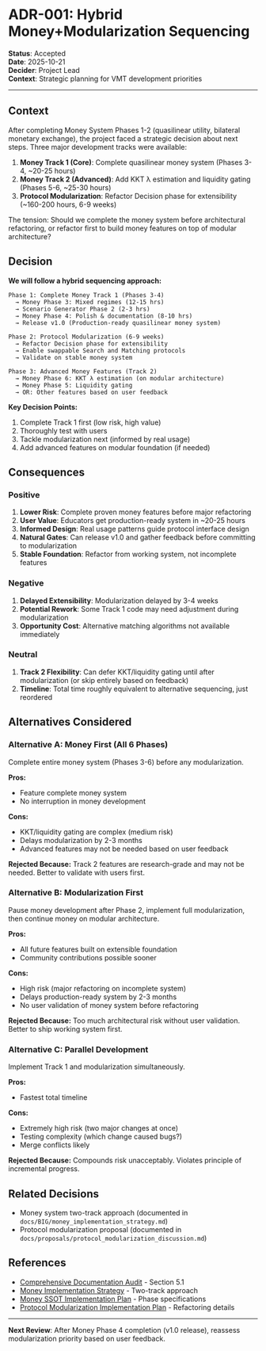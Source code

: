 # ADR-001: Hybrid Money+Modularization Sequencing

**Status**: Accepted  
**Date**: 2025-10-21  
**Decider**: Project Lead  
**Context**: Strategic planning for VMT development priorities

---

## Context

After completing Money System Phases 1-2 (quasilinear utility, bilateral monetary exchange), the project faced a strategic decision about next steps. Three major development tracks were available:

1. **Money Track 1 (Core)**: Complete quasilinear money system (Phases 3-4, ~20-25 hours)
2. **Money Track 2 (Advanced)**: Add KKT λ estimation and liquidity gating (Phases 5-6, ~25-30 hours)
3. **Protocol Modularization**: Refactor Decision phase for extensibility (~160-200 hours, 6-9 weeks)

The tension: Should we complete the money system before architectural refactoring, or refactor first to build money features on top of modular architecture?

## Decision

**We will follow a hybrid sequencing approach:**

```
Phase 1: Complete Money Track 1 (Phases 3-4)
  → Money Phase 3: Mixed regimes (12-15 hrs)
  → Scenario Generator Phase 2 (2-3 hrs)
  → Money Phase 4: Polish & documentation (8-10 hrs)
  → Release v1.0 (Production-ready quasilinear money system)

Phase 2: Protocol Modularization (6-9 weeks)
  → Refactor Decision phase for extensibility
  → Enable swappable Search and Matching protocols
  → Validate on stable money system

Phase 3: Advanced Money Features (Track 2)
  → Money Phase 6: KKT λ estimation (on modular architecture)
  → Money Phase 5: Liquidity gating
  → OR: Other features based on user feedback
```

**Key Decision Points:**
1. Complete Track 1 first (low risk, high value)
2. Thoroughly test with users
3. Tackle modularization next (informed by real usage)
4. Add advanced features on modular foundation (if needed)

## Consequences

### Positive

1. **Lower Risk**: Complete proven money features before major refactoring
2. **User Value**: Educators get production-ready system in ~20-25 hours
3. **Informed Design**: Real usage patterns guide protocol interface design
4. **Natural Gates**: Can release v1.0 and gather feedback before committing to modularization
5. **Stable Foundation**: Refactor from working system, not incomplete features

### Negative

1. **Delayed Extensibility**: Modularization delayed by 3-4 weeks
2. **Potential Rework**: Some Track 1 code may need adjustment during modularization
3. **Opportunity Cost**: Alternative matching algorithms not available immediately

### Neutral

1. **Track 2 Flexibility**: Can defer KKT/liquidity gating until after modularization (or skip entirely based on feedback)
2. **Timeline**: Total time roughly equivalent to alternative sequencing, just reordered

## Alternatives Considered

### Alternative A: Money First (All 6 Phases)

Complete entire money system (Phases 3-6) before any modularization.

**Pros:**
- Feature complete money system
- No interruption in money development

**Cons:**
- KKT/liquidity gating are complex (medium risk)
- Delays modularization by 2-3 months
- Advanced features may not be needed based on user feedback

**Rejected Because:** Track 2 features are research-grade and may not be needed. Better to validate with users first.

### Alternative B: Modularization First

Pause money development after Phase 2, implement full modularization, then continue money on modular architecture.

**Pros:**
- All future features built on extensible foundation
- Community contributions possible sooner

**Cons:**
- High risk (major refactoring on incomplete system)
- Delays production-ready system by 2-3 months
- No user validation of money system before refactoring

**Rejected Because:** Too much architectural risk without user validation. Better to ship working system first.

### Alternative C: Parallel Development

Implement Track 1 and modularization simultaneously.

**Pros:**
- Fastest total timeline

**Cons:**
- Extremely high risk (two major changes at once)
- Testing complexity (which change caused bugs?)
- Merge conflicts likely

**Rejected Because:** Compounds risk unacceptably. Violates principle of incremental progress.

## Related Decisions

- Money system two-track approach (documented in `docs/BIG/money_implementation_strategy.md`)
- Protocol modularization proposal (documented in `docs/proposals/protocol_modularization_discussion.md`)

## References

- [Comprehensive Documentation Audit](../audit/2025-10-21_comprehensive_documentation_audit.md) - Section 5.1
- [Money Implementation Strategy](../BIG/money_implementation_strategy.md) - Two-track approach
- [Money SSOT Implementation Plan](../BIG/money_SSOT_implementation_plan.md) - Phase specifications
- [Protocol Modularization Implementation Plan](../proposals/protocol_modularization_plan.md) - Refactoring details

---

**Next Review**: After Money Phase 4 completion (v1.0 release), reassess modularization priority based on user feedback.


